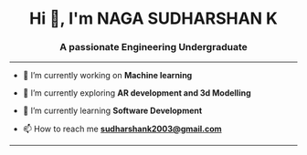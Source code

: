<h1 align="center">Hi 👋, I'm NAGA SUDHARSHAN K</h1>
<h3 align="center">A passionate Engineering Undergraduate</h3>

<hr>

- 🔭 I’m currently working on **Machine learning**

- 🥽 I’m currently exploring **AR development and 3d Modelling**

- 🌱 I’m currently learning **Software Development**

- 📫 How to reach me **sudharshank2003@gmail.com**

<hr>

